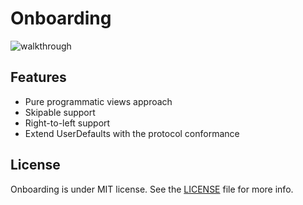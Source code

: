 # Onboarding

![walkthrough](https://cloud.githubusercontent.com/assets/16951799/25067998/50dcb462-221a-11e7-8e76-dc57c2c1a03c.png)

## Features

* Pure programmatic views approach
* Skipable support
* Right-to-left support
* Extend UserDefaults with the protocol conformance

## License

Onboarding is under MIT license. See the [LICENSE](./LICENSE.md) file for more info.
